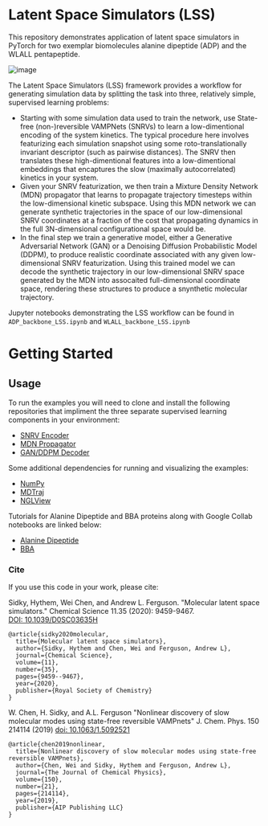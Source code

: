 Latent Space Simulators (LSS)
==============================

This repository demonstrates application of latent space simulators in PyTorch for two exemplar biomolecules alanine dipeptide (ADP) and the WLALL pentapeptide.

![image](https://user-images.githubusercontent.com/40403472/213762365-044c6864-87a5-4e23-83f3-5e9334008a26.png)

The Latent Space Simulators (LSS) framework provides a workflow for generating simulation data by splitting the task into three, relatively simple, supervised learning problems:

* Starting with some simulation data used to train the network, use State-free (non-)reversible VAMPNets (SNRVs) to learn a low-dimentional encoding of the system kinetics. The typical procedure here involves featurizing each simulation snapshot using some roto-translationally invariant descriptor (such as pairwise distances). The SNRV then translates these high-dimentional features into a low-dimentional embeddings that encaptures the slow (maximally autocorrelated) kinetics in your system.
* Given your SNRV featurization, we then train a Mixture Density Network (MDN) propagator that learns to propagate trajectory timesteps within the low-dimensional kinetic subspace. Using this MDN network we can generate synthetic trajectories in the space of our low-dimensional SNRV coordinates at a fraction of the cost that propagating dynamics in the full 3N-dimensional configurational space would be.
* In the final step we train a generative model, either a Generative Adversarial Network (GAN) or a Denoising Diffusion Probabilistic Model (DDPM), to produce realistic coordinate associated with any given low-dimensional SNRV featurization. Using this trained model we can decode the synthetic trajectory in our low-dimensional SNRV space generated by the MDN into assocaited full-dimensional coordinate space, rendering these structures to produce a snynthetic molecular trajectory.  

Jupyter notebooks demonstrating the LSS workflow can be found in `ADP_backbone_LSS.ipynb` and `WLALL_backbone_LSS.ipynb`

Getting Started
===============

Usage
------------
To run the examples you will need to clone and install the following repositories that impliment the three separate supervised learning components in your environment:

* [SNRV Encoder](https://github.com/andrewlferguson/snrv)
* [MDN Propagator](https://github.com/Ferg-Lab/mdn_propagator)
* [GAN/DDPM Decoder](https://github.com/Ferg-Lab/molgen)

Some additional dependencies for running and visualizing the examples:

* [NumPy](https://numpy.org/install/)
* [MDTraj](https://www.mdtraj.org/1.9.8.dev0/installation.html)
* [NGLView](https://github.com/nglviewer/nglview#installation)

Tutorials for Alanine Dipeptide and BBA proteins along with Google Collab notebooks are linked below:
* [Alanine Dipeptide]([https://numpy.org/install/](https://github.com/Ferg-Lab/IMSI_LSS))
* [BBA](https://github.com/Ferg-Lab/LSS_BBA)


### Cite

If you use this code in your work, please cite:

Sidky, Hythem, Wei Chen, and Andrew L. Ferguson. "Molecular latent space simulators." Chemical Science 11.35 (2020): 9459-9467. [DOI: 10.1039/D0SC03635H](https://doi.org/10.1039/D0SC03635H)

```
@article{sidky2020molecular,
  title={Molecular latent space simulators},
  author={Sidky, Hythem and Chen, Wei and Ferguson, Andrew L},
  journal={Chemical Science},
  volume={11},
  number={35},
  pages={9459--9467},
  year={2020},
  publisher={Royal Society of Chemistry}
}
```

W. Chen, H. Sidky, and A.L. Ferguson "Nonlinear discovery of slow molecular modes using state-free reversible VAMPnets" 
J. Chem. Phys. 150 214114 (2019) [doi: 10.1063/1.5092521](https://doi.org/10.1063/1.5092521)

```
@article{chen2019nonlinear,
  title={Nonlinear discovery of slow molecular modes using state-free reversible VAMPnets},
  author={Chen, Wei and Sidky, Hythem and Ferguson, Andrew L},
  journal={The Journal of Chemical Physics},
  volume={150},
  number={21},
  pages={214114},
  year={2019},
  publisher={AIP Publishing LLC}
}
```
